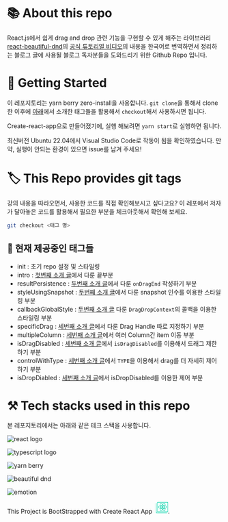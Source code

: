 # 📚 About this repo

React.js에서 쉽게 drag and drop 관련 기능을 구현할 수 있게 해주는 라이브러리 [react-beautiful-dnd](https://github.com/atlassian/react-beautiful-dnd)의 [공식 튜토리얼 비디오](https://egghead.io/courses/beautiful-and-accessible-drag-and-drop-with-react-beautiful-dnd)의 내용을 한국어로 번역하면서 정리하는 블로그 글에 사용될 블로그 독자분들을 도와드리기 위한 Github Repo 입니다.

# 🏃 Getting Started

이 레포지토리는 yarn berry zero-install을 사용합니다. `git clone`을 통해서 clone 한 이후에 [아래](#📜-현재-제공중인-태그들)에서 소개한 태그들을 활용해서 `checkout`해서 사용하시면 됩니다.

Create-react-app으로 만들어졌기에, 실행 해보려면 `yarn start`로 실행하면 됩니다. 

최신버전 Ubuntu 22.04에서 Visual Studio Code로 작동이 됨을 확인하였습니다. 만약, 실행이 안되는 환경이 있으면 issue를 남겨 주세요!

# 🏷️ This Repo provides git tags

강의 내용을 따라오면서, 사용한 코드를 직접 확인해보시고 싶다고요? 이 레포에서 저자가 달아놓은 코드를 활용해서 필요한 부분을 체크아웃해서 확인해 보세요.

```bash
git checkout <태그 명>
```

## 📜 현재 제공중인 태그들

- init : 초기 repo 설정 및 스타일링
- intro : [첫번째 소개 글](https://kasterra.github.io/react-beautiful-dnd-1/)에서 다룬 끝부분
- resultPersistence : [두번째 소개 글](https://kasterra.github.io/react-beautiful-dnd-2/)에서 다룬 `onDragEnd` 작성하기 부분
- styleUsingSnapshot : [두번째 소개 글](https://kasterra.github.io/react-beautiful-dnd-2/)에서 다룬 snapshot 인수를 이용한 스타일링 부분
- callbackGlobalStyle : [두번째 소개 글](https://kasterra.github.io/react-beautiful-dnd-2/) 다룬 `DragDropContext`의 콜백을 이용한 스타일링 부분
- specificDrag : [세번째 소개 글](https://kasterra.github.io/react-beautiful-dnd-3/)에서 다룬 Drag Handle 따로 지정하기 부분
- multipleColumn : [세번째 소개 글](https://kasterra.github.io/react-beautiful-dnd-3/)에서 여러 Column간 item 이동 부분
- isDragDisabled : [세번째 소개 글](https://kasterra.github.io/react-beautiful-dnd-3/)에서 `isDragDisabled`를 이용해서 드래그 제한하기 부분
- controlWithType : [세번째 소개 글](https://kasterra.github.io/react-beautiful-dnd-3/)에서 `TYPE`을 이용해서 drag를 더 자세히 제어하기 부분
- isDropDiabled : [세번째 소개 글](https://kasterra.github.io/react-beautiful-dnd-3/)에서 isDropDisabled를 이용한 제어 부분

# ⚒️ Tech stacks used in this repo 

본 레포지토리에서는 아래와 같은 테크 스택을 사용합니다.

![react logo](https://img.shields.io/badge/React%2018-20232A?style=for-the-badge&logo=react&logoColor=61DAFB)

![typescript logo](https://img.shields.io/badge/typescript-3178C6?style=for-the-badge&logo=typescript&logoColor=61DAFB)

![yarn berry](https://img.shields.io/badge/yarn%20berry-2C8EBB?style=for-the-badge&logo=yarn&logoColor=61DAFB)

![beautiful dnd](https://img.shields.io/badge/react%20beautiful%20dnd-0BAF7C?style=for-the-badge)

![emotion](https://img.shields.io/badge/emotion-C865B9?style=for-the-badge)

This Project is BootStrapped with Create React App <img src="public/createreactapp.svg" style="color:#09D3AC; width:2em; margin-left:5px;"/>.
